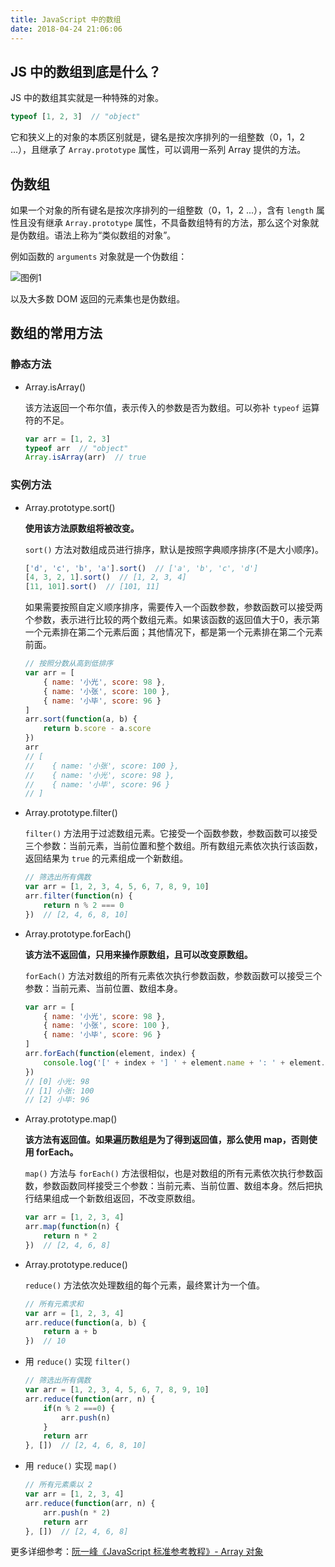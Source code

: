 ```yaml
---
title: JavaScript 中的数组
date: 2018-04-24 21:06:06
---
```


## JS 中的数组到底是什么？

JS 中的数组其实就是一种特殊的对象。

```javascript
typeof [1, 2, 3]  // "object"
```

它和狭义上的对象的本质区别就是，键名是按次序排列的一组整数（0，1，2 ...），且继承了 `Array.prototype` 属性，可以调用一系列 Array 提供的方法。

## 伪数组

如果一个对象的所有键名是按次序排列的一组整数（0，1，2 ...），含有 `length` 属性且没有继承 `Array.prototype` 属性，不具备数组特有的方法，那么这个对象就是伪数组。语法上称为“类似数组的对象”。

例如函数的 `arguments` 对象就是一个伪数组：

![图例1](https://user-gold-cdn.xitu.io/2018/4/24/162f6bd6bc3a4e9c?w=471&h=242&f=png&s=10539)

以及大多数 DOM 返回的元素集也是伪数组。

## 数组的常用方法

### 静态方法

- Array.isArray()

    该方法返回一个布尔值，表示传入的参数是否为数组。可以弥补 `typeof` 运算符的不足。
    ```javascript
    var arr = [1, 2, 3]
    typeof arr  // "object"
    Array.isArray(arr)  // true
    ```

### 实例方法

- Array.prototype.sort()

    **使用该方法原数组将被改变。**

    `sort()` 方法对数组成员进行排序，默认是按照字典顺序排序(不是大小顺序)。
    
    ```javascript
    ['d', 'c', 'b', 'a'].sort()  // ['a', 'b', 'c', 'd']
    [4, 3, 2, 1].sort()  // [1, 2, 3, 4]
    [11, 101].sort()  // [101, 11]
    ```
    
    如果需要按照自定义顺序排序，需要传入一个函数参数，参数函数可以接受两个参数，表示进行比较的两个数组元素。如果该函数的返回值大于0，表示第一个元素排在第二个元素后面；其他情况下，都是第一个元素排在第二个元素前面。
    
    ```javascript
    // 按照分数从高到低排序
    var arr = [
        { name: '小光', score: 98 },
        { name: '小张', score: 100 },
        { name: '小毕', score: 96 }
    ]
    arr.sort(function(a, b) {
        return b.score - a.score
    })
    arr
    // [
    //    { name: '小张', score: 100 },
    //    { name: '小光', score: 98 },
    //    { name: '小毕', score: 96 }
    // ]
    ```

- Array.prototype.filter()
    
    `filter()` 方法用于过滤数组元素。它接受一个函数参数，参数函数可以接受三个参数：当前元素，当前位置和整个数组。所有数组元素依次执行该函数，返回结果为 `true` 的元素组成一个新数组。

    ```javascript
    // 筛选出所有偶数
    var arr = [1, 2, 3, 4, 5, 6, 7, 8, 9, 10]
    arr.filter(function(n) {
        return n % 2 === 0
    })  // [2, 4, 6, 8, 10]
    ```

- Array.prototype.forEach()

    **该方法不返回值，只用来操作原数组，且可以改变原数组。**
    
    `forEach()` 方法对数组的所有元素依次执行参数函数，参数函数可以接受三个参数：当前元素、当前位置、数组本身。
    
    ```javascript
    var arr = [
        { name: '小光', score: 98 },
        { name: '小张', score: 100 },
        { name: '小毕', score: 96 }
    ]
    arr.forEach(function(element, index) {
        console.log('[' + index + '] ' + element.name + ': ' + element.score)
    })
    // [0] 小光: 98
    // [1] 小张: 100
    // [2] 小毕: 96
    ```

- Array.prototype.map()

    **该方法有返回值。如果遍历数组是为了得到返回值，那么使用 map，否则使用 forEach。**

    `map()` 方法与 `forEach()` 方法很相似，也是对数组的所有元素依次执行参数函数，参数函数同样接受三个参数：当前元素、当前位置、数组本身。然后把执行结果组成一个新数组返回，不改变原数组。
    
    ```javascript
    var arr = [1, 2, 3, 4]
    arr.map(function(n) {
        return n * 2
    })  // [2, 4, 6, 8]
    ```

- Array.prototype.reduce()

    `reduce()` 方法依次处理数组的每个元素，最终累计为一个值。
    
    ```javascript
    // 所有元素求和
    var arr = [1, 2, 3, 4]
    arr.reduce(function(a, b) {
        return a + b
    })  // 10
    ```

- 用 `reduce()` 实现 `filter()`

    ```javascript
    // 筛选出所有偶数
    var arr = [1, 2, 3, 4, 5, 6, 7, 8, 9, 10]
    arr.reduce(function(arr, n) {
        if(n % 2 ===0) {
            arr.push(n)
        }
        return arr
    }, [])  // [2, 4, 6, 8, 10]
    ```

- 用 `reduce()` 实现 `map()`

    ```javascript
    // 所有元素乘以 2
    var arr = [1, 2, 3, 4]
    arr.reduce(function(arr, n) {
        arr.push(n * 2)
        return arr
    }, [])  // [2, 4, 6, 8]
    ```

更多详细参考：[阮一峰《JavaScript 标准参考教程》- Array 对象](http://javascript.ruanyifeng.com/stdlib/array.html)